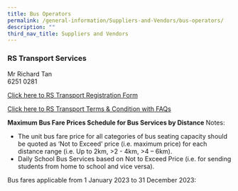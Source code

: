 ```yaml
---
title: Bus Operators
permalink: /general-information/Suppliers-and-Vendors/bus-operators/
description: ""
third_nav_title: Suppliers and Vendors
---
```

### RS Transport Services

Mr Richard Tan
<br>6251 0281

  
[Click here to RS Transport Registration Form](/files/RS%20Transport%20Bus%20Transport%20Registration%20Form.pdf)

[Click here to RS Transport Terms &amp; Condition with FAQs](/files/RS%20Transport%20Bus%20t&amp;c.pdf)

**Maximum Bus Fare Prices Schedule for Bus Services by Distance**
Notes:
* The unit bus fare price for all categories of bus seating capacity should be quoted as ‘Not to Exceed’ price (i.e. maximum price) for each distance range (i.e. Up to 2km, &gt;2 - 4km, &gt;4 – 6km).
* Daily School Bus Services based on Not to Exceed Price (i.e. for sending students from home to school and vice versa).

Bus fares applicable from 1 January 2023 to 31 December 2023: